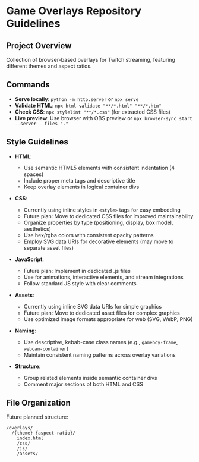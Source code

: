 # Game Overlays Repository Guidelines

## Project Overview
Collection of browser-based overlays for Twitch streaming, featuring different themes and aspect ratios.

## Commands
- **Serve locally**: `python -m http.server` or `npx serve`
- **Validate HTML**: `npx html-validate "**/*.html" "**/*.htm"`
- **Check CSS**: `npx stylelint "**/*.css"` (for extracted CSS files)
- **Live preview**: Use browser with OBS preview or `npx browser-sync start --server --files "."`

## Style Guidelines
- **HTML**: 
  - Use semantic HTML5 elements with consistent indentation (4 spaces)
  - Include proper meta tags and descriptive title
  - Keep overlay elements in logical container divs

- **CSS**:
  - Currently using inline styles in `<style>` tags for easy embedding
  - Future plan: Move to dedicated CSS files for improved maintainability
  - Organize properties by type (positioning, display, box model, aesthetics)
  - Use hex/rgba colors with consistent opacity patterns
  - Employ SVG data URIs for decorative elements (may move to separate asset files)

- **JavaScript**:
  - Future plan: Implement in dedicated .js files
  - Use for animations, interactive elements, and stream integrations
  - Follow standard JS style with clear comments

- **Assets**:
  - Currently using inline SVG data URIs for simple graphics
  - Future plan: Move to dedicated asset files for complex graphics
  - Use optimized image formats appropriate for web (SVG, WebP, PNG)

- **Naming**:
  - Use descriptive, kebab-case class names (e.g., `gameboy-frame`, `webcam-container`)
  - Maintain consistent naming patterns across overlay variations

- **Structure**: 
  - Group related elements inside semantic container divs
  - Comment major sections of both HTML and CSS

## File Organization
Future planned structure:
```
/overlays/
  /{theme}-{aspect-ratio}/
    index.html
    /css/
    /js/
    /assets/
```